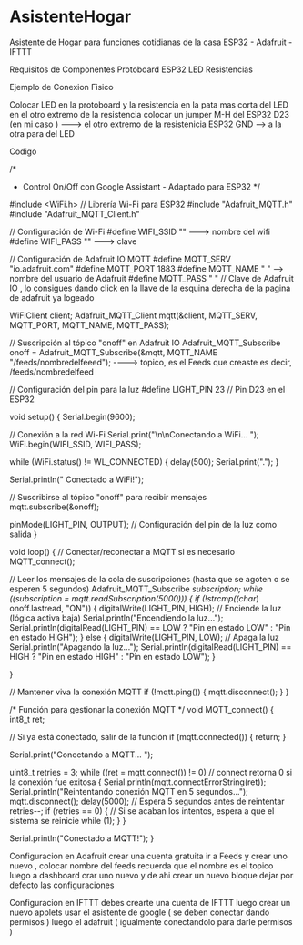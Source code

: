 # AsistenteHogar
Asistente de Hogar para funciones cotidianas de la casa
ESP32 - Adafruit - IFTTT


Requisitos de Componentes
Protoboard
ESP32
LED
Resistencias

Ejemplo de Conexion Fisico

Colocar LED en la protoboard y la resistencia en la pata mas corta del LED 
en el otro extremo de la resistencia colocar un jumper M-H 
del ESP32 D23 (en mi caso ) ---> el otro extremo de la resistenicia
ESP32 GND --> a la otra para del LED

Codigo

/*
 * Control On/Off con Google Assistant - Adaptado para ESP32
 */

#include <WiFi.h>                   // Librería Wi-Fi para ESP32
#include "Adafruit_MQTT.h"
#include "Adafruit_MQTT_Client.h"

// Configuración de Wi-Fi
#define WIFI_SSID "" ---> nombre del wifi
#define WIFI_PASS "" ---> clave  

// Configuración de Adafruit IO MQTT
#define MQTT_SERV "io.adafruit.com"
#define MQTT_PORT 1883
#define MQTT_NAME " " --> nombre del usuario de Adafruit
#define MQTT_PASS " "  // Clave de Adafruit IO , lo consigues dando click en la llave de la esquina derecha de la pagina de adafruit ya logeado

WiFiClient client;
Adafruit_MQTT_Client mqtt(&client, MQTT_SERV, MQTT_PORT, MQTT_NAME, MQTT_PASS);

// Suscripción al tópico "onoff" en Adafruit IO
Adafruit_MQTT_Subscribe onoff = Adafruit_MQTT_Subscribe(&mqtt, MQTT_NAME "/feeds/nombredelfeeed"); ----> topico, es el Feeds que creaste es decir, /feeds/nombredelfeed

// Configuración del pin para la luz
#define LIGHT_PIN 23  // Pin D23 en el ESP32

void setup()
{
  Serial.begin(9600);

  // Conexión a la red Wi-Fi
  Serial.print("\n\nConectando a WiFi... ");
  WiFi.begin(WIFI_SSID, WIFI_PASS);

  while (WiFi.status() != WL_CONNECTED)
  {
    delay(500);
    Serial.print(".");
  }

  Serial.println(" Conectado a WiFi!");

  // Suscribirse al tópico "onoff" para recibir mensajes
  mqtt.subscribe(&onoff);

  pinMode(LIGHT_PIN, OUTPUT);  // Configuración del pin de la luz como salida
}

void loop()
{
  // Conectar/reconectar a MQTT si es necesario
  MQTT_connect();

  // Leer los mensajes de la cola de suscripciones (hasta que se agoten o se esperen 5 segundos)
  Adafruit_MQTT_Subscribe *subscription;
  while ((subscription = mqtt.readSubscription(5000)))
  {
   if (!strcmp((char*) onoff.lastread, "ON"))
{
    digitalWrite(LIGHT_PIN, HIGH);  // Enciende la luz (lógica activa baja)
    Serial.println("Encendiendo la luz...");
    Serial.println(digitalRead(LIGHT_PIN) == LOW ? "Pin en estado LOW" : "Pin en estado HIGH");
}
else
{
    digitalWrite(LIGHT_PIN, LOW);  // Apaga la luz
    Serial.println("Apagando la luz...");
    Serial.println(digitalRead(LIGHT_PIN) == HIGH ? "Pin en estado HIGH" : "Pin en estado LOW");
}

  }

  // Mantener viva la conexión MQTT
  if (!mqtt.ping())
  {
    mqtt.disconnect();
  }
}

/* Función para gestionar la conexión MQTT */
void MQTT_connect() 
{
  int8_t ret;

  // Si ya está conectado, salir de la función
  if (mqtt.connected())
  {
    return;
  }

  Serial.print("Conectando a MQTT... ");

  uint8_t retries = 3;
  while ((ret = mqtt.connect()) != 0)  // connect retorna 0 si la conexión fue exitosa
  { 
    Serial.println(mqtt.connectErrorString(ret));
    Serial.println("Reintentando conexión MQTT en 5 segundos...");
    mqtt.disconnect();
    delay(5000);  // Espera 5 segundos antes de reintentar
    retries--;
    if (retries == 0) 
    {
      // Si se acaban los intentos, espera a que el sistema se reinicie
      while (1);
    }
  }

  Serial.println("Conectado a MQTT!");
}

Configuracion en Adafruit
crear una cuenta gratuita
ir a Feeds y crear uno nuevo , colocar nombre del feeds recuerda que el nombre es el topico
luego a dashboard crar uno nuevo y de ahi crear un nuevo bloque dejar por defecto las configuraciones

Configuracion en IFTTT
debes crearte una cuenta de IFTTT
luego crear un nuevo applets 
usar el asistente de google ( se deben conectar dando permisos )
luego el adafruit ( igualmente conectandolo para darle permisos )

